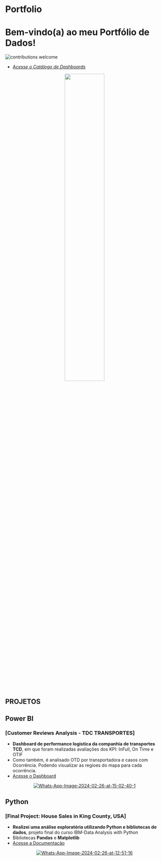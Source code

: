 # Portfolio
# Bem-vindo(a) ao meu Portfólio de Dados!

![contributions welcome](https://img.shields.io/badge/contributions-welcome-brightgreen.svg?style=flat)

- *[Acesse o Catálogo de Dashboards](https://app.powerbi.com/view?r=eyJrIjoiNjAxYjE0ZTAtODliMi00ZjEwLWIwMjgtNWY2MTY1NTk5MzZlIiwidCI6ImI4ZWU1ZGJkLWFhOTEtNDYzOS05YWZhLWMxMGY2NmJhNWU3MyJ9)*

<p align="center">
  <img src="https://hubmeta.com/wp-content/uploads/2021/03/Data-is-the-New-Oil-1.jpg" width=50%>
</p>

## **PROJETOS**

## **Power BI**

### [**Customer Reviews Analysis - TDC TRANSPORTES**]
 - **Dashboard de performance logistica da companhia de transportes TCD**, em que foram realizadas avaliações dos KPI: InFull, On Time e OTIF
 - Como também, é analisado OTD por transportadora e casos com Ocorrência. Podendo visualizar as regioes do mapa para cada ocorrência.
 - [Acesse o Dashboard](https://app.powerbi.com/view?r=eyJrIjoiZmUzOGIwOGEtNmU4Ny00YzcwLThkOGYtOGI3ZmEyZGVmOWRiIiwidCI6IjA0NjNlMTE3LWI3NGItNGI3OS1hNGIwLTY0NGUxMTE0OWEwOCJ9)
<p align="center">
  <a href="https://ibb.co/C7mpQGD"><img src="https://i.ibb.co/k85VXCv/Whats-App-Image-2024-02-26-at-15-02-40-1.jpg" alt="Whats-App-Image-2024-02-26-at-15-02-40-1" border="0"></a>
</p>

## **Python**

### [**Final Project: House Sales in King County, USA**]
 - **Realizei uma análise exploratória utilizando Python e bibliotecas de dados**, projeto final do curso IBM-Data Analysis with Python
 - Bibliotecas **Pandas** e **Matplotlib**
 - [Acesse a Documentação](https://app.powerbi.com/view?r=eyJrIjoiZmUzOGIwOGEtNmU4Ny00YzcwLThkOGYtOGI3ZmEyZGVmOWRiIiwidCI6IjA0NjNlMTE3LWI3NGItNGI3OS1hNGIwLTY0NGUxMTE0OWEwOCJ9)
<p align="center">
  <a href="https://imgbb.com/"><img src="https://i.ibb.co/VvHdJtT/Whats-App-Image-2024-02-26-at-12-51-16.jpg" alt="Whats-App-Image-2024-02-26-at-12-51-16" border="0"></a>
</p>
